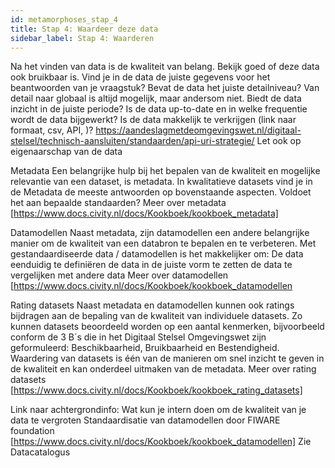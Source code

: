```yaml
---
id: metamorphoses_stap_4
title: Stap 4: Waardeer deze data
sidebar_label: Stap 4: Waarderen
---
```


Na het vinden van data is de kwaliteit van belang. Bekijk goed of deze data ook bruikbaar is.
	Vind je in de data de juiste gegevens voor het beantwoorden van je vraagstuk?
	Bevat de data het juiste detailniveau? Van detail naar globaal is altijd mogelijk, maar andersom niet.
	Biedt de data inzicht in de juiste periode?
	Is de data up-to-date en in welke frequentie wordt de data bijgewerkt? 
	Is de data makkelijk te verkrijgen (link naar formaat, csv, API, )?
https://aandeslagmetdeomgevingswet.nl/digitaal-stelsel/technisch-aansluiten/standaarden/api-uri-strategie/
	Let ook op eigenaarschap van de data

Metadata
Een belangrijke hulp bij het bepalen van de kwaliteit en mogelijke relevantie van een dataset, is metadata. In kwalitatieve datasets vind je in de Metadata de meeste antwoorden op bovenstaande aspecten.
Voldoet het aan bepaalde standaarden?
Meer over metadata [https://www.docs.civity.nl/docs/Kookboek/kookboek_metadata]

Datamodellen
Naast metadata, zijn datamodellen een andere belangrijke manier om de kwaliteit van een databron te bepalen en te verbeteren.
Met gestandaardiseerde data / datamodellen is het makkelijker om:
	De data eenduidig te definiëren
	de data in de juiste vorm te zetten
	de data te vergelijken met andere data
Meer over datamodellen [https://www.docs.civity.nl/docs/Kookboek/kookboek_datamodellen

Rating datasets
Naast metadata en datamodellen kunnen ook ratings bijdragen aan de bepaling van de kwaliteit van individuele datasets.
Zo kunnen datasets beoordeeld worden op een aantal kenmerken, bijvoorbeeld conform de 3 B´s die in het Digitaal Stelsel Omgevingswet zijn geformuleerd: Beschikbaarheid, Bruikbaarheid en Bestendigheid. Waardering van datasets is één van de manieren om snel inzicht te geven in de kwaliteit en kan onderdeel uitmaken van de metadata.
Meer over rating datasets [https://www.docs.civity.nl/docs/Kookboek/kookboek_rating_datasets]

Link naar achtergrondinfo:
	Wat kun je intern doen om de kwaliteit van je data te vergroten
	Standaardisatie van datamodellen door FIWARE foundation [https://www.docs.civity.nl/docs/Kookboek/kookboek_datamodellen] 
	Zie Datacatalogus